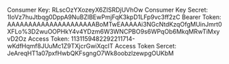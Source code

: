 Consumer Key: RLscOzYXozeyX6ZISRDjUVhOw
Consumer Key Secret: 1IoVz7huJtbqg0DppA9NuBZlBEwPmjFqK3kpD1LFp9vc3ff2zC
Bearer Token: AAAAAAAAAAAAAAAAAAAAABoMTwEAAAAAi3NGcNtdKzqOfgMUinJmrt0XFLo%3D2wuOOPHkY4v4YDzm6W3WNCPBO9s6WPqOb6MkqMRwTiMxyvD2Oz
Access Token: 1131159482292211714-wKdfHqmf8JUuMc1Z9TXjcrGwiXqcIT
Access Token Sercet: JeAreqHT1a07pxfHwbQKFsgngO7Wk8oobzlzewpgOUKbM